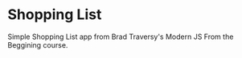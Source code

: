 # Shopping List

Simple Shopping List app from Brad Traversy's Modern JS From the Beggining course.
